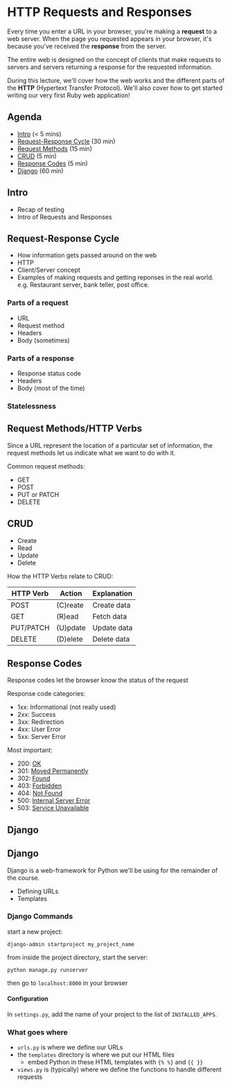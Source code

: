 # HTTP Requests and Responses

Every time you enter a URL in your browser, you're making a **request** to a web server. When the page you requested appears in your browser, it's because you've received the **response** from the server.

The entire web is designed on the concept of clients that make requests to servers and servers returning a response for the requested information.

During this lecture, we'll cover how the web works and the different parts of the **HTTP** (Hypertext Transfer Protocol). We'll also cover how to get started writing our very first Ruby web application!

## Agenda

* [Intro](#intro) (< 5 mins)
* [Request-Response Cycle](#request-response-cycle) (30 min)
* [Request Methods](#request-methods) (15 min)
* [CRUD](#crud) (5 min)
* [Response Codes](#response-codes) (5 min)
* [Django](#django) (60 min)

## Intro

* Recap of testing
* Intro of Requests and Responses

## Request-Response Cycle

* How information gets passed around on the web
* HTTP
* Client/Server concept
* Examples of making requests and getting reponses in the real world. e.g. Restaurant server, bank teller, post office.

### Parts of a request

* URL
* Request method
* Headers
* Body (sometimes)

### Parts of a response

* Response status code
* Headers
* Body (most of the time)

### Statelessness

## Request Methods/HTTP Verbs

Since a URL represent the location of a particular set of information, the request methods let us indicate what we want to do with it.

Common request methods:

* GET
* POST
* PUT or PATCH
* DELETE

## CRUD

* Create
* Read
* Update
* Delete

How the HTTP Verbs relate to CRUD:

HTTP Verb | Action   | Explanation
----------|----------|-------------
POST      | (C)reate | Create data
GET       | (R)ead   | Fetch data
PUT/PATCH | (U)pdate | Update data
DELETE    | (D)elete | Delete data

## Response Codes

Response codes let the browser know the status of the request

Response code categories:

* 1xx: Informational (not really used)
* 2xx: Success
* 3xx: Redirection
* 4xx: User Error
* 5xx: Server Error

Most important:

* 200: [OK](https://http.cat/200)
* 301: [Moved Permanently](https://http.cat/301)
* 302: [Found](https://http.cat/302)
* 403: [Forbidden](https://http.cat/403)
* 404: [Not Found](https://http.cat/404)
* 500: [Internal Server Error](https://http.cat/500)
* 503: [Service Unavailable](https://http.cat/503)

## Django 

## Django
Django is a web-framework for Python we'll be using for the remainder of the course.


* Defining URLs
* Templates

### Django Commands

start a new project:

`django-admin startproject my_project_name`

from inside the project directory, start the server:

`python manage.py runserver`

then go to `localhost:8000` in your browser

#### Configuration

In `settings.py`, add the name of your project to the list of `INSTALLED_APPS`.

### What goes where

* `urls.py` is where we define our URLs
* the `templates` directory is where we put our HTML files
  * embed Python in these HTML templates with `{% %}` and `{{ }}`
* `views.py` is (typically) where we define the functions to handle different requests
